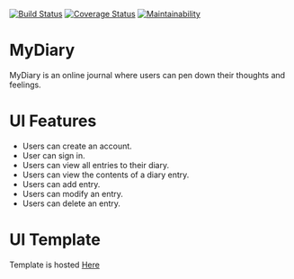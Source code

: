 [![Build Status](https://travis-ci.org/nraufu/my-diary.svg?branch=develop)](https://travis-ci.org/nraufu/my-diary)
[![Coverage Status](https://coveralls.io/repos/github/nraufu/my-diary/badge.svg?branch=develop)](https://coveralls.io/github/nraufu/my-diary?branch=develop)
[![Maintainability](https://api.codeclimate.com/v1/badges/602f0efa0ea32d017ac8/maintainability)](https://codeclimate.com/github/nraufu/my-diary/maintainability)

# MyDiary
MyDiary is an online journal where users can pen down their thoughts and feelings.

# UI Features

- Users can create an account.
- User can sign in.
- Users can view all entries to their diary.
- Users can view the contents of a diary entry.
- Users can add entry.
- Users can modify an entry.
- Users can delete an entry.
  
# UI Template

Template is hosted [Here](https://nraufu.github.io/my-diary/UI/index.html)